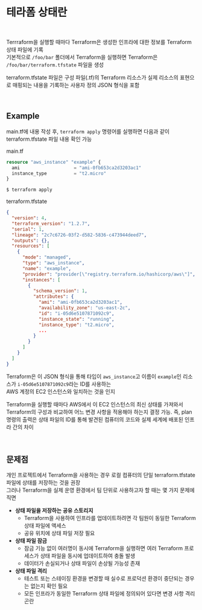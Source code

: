 # 테라폼 상태란

<br>

Terrraform을 실행할 때마다 Terraform은 생성한 인프라에 대한 정보를 Terraform 상태 파일에 기록  
기본적으로 `/foo/bar` 폴더에서 Terraform을 실행하면 Terraform은 `/foo/bar/terraform.tfstate` 파일을 생성

terraform.tfstate 파일은 구성 파일(.tf)의 Terraform 리소스가 실제 리소스의 표현으로 매핑되는 내용을 기록하는 사용자 정의 JSON 형식을 포함

<br>

## Example
main.tf에 내용 작성 후, `terraform apply` 명령어를 실행하면 다음과 같이 terraform.tfstate 파일 내용 확인 가능

main.tf  
```terraform
resource "aws_instance" "example" {
  ami                    = "ami-0fb653ca2d3203ac1"
  instance_type          = "t2.micro"
}
```

```bash
$ terraform apply
```

terraform.tfstate  
```json
{
  "version": 4,
  "terraform_version": "1.2.7",
  "serial": 1,
  "lineage": "2c7c6726-03f2-d582-5836-c473944deed7",
  "outputs": {},
  "resources": [
    {
      "mode": "managed",
      "type": "aws_instance",
      "name": "example",
      "provider": "provider[\"registry.terraform.io/hashicorp/aws\"]",
      "instances": [
        {
          "schema_version": 1,
          "attributes": {
            "ami": "ami-0fb653ca2d3203ac1",
            "availability_zone": "us-east-2c",
            "id": "i-05d6e5107871092c9",
            "instance_state": "running",
            "instance_type": "t2.micro",
            ...
          }
        }
      ]
    }
  ]
}
```

Terraform은 이 JSON 형식을 통해 타입이 `aws_instance`고 이름이 `example`인 리소스가 `i-05d6e5107871092c9`라는 ID를 사용하는  
AWS 계정의 EC2 인스턴스와 일치하는 것을 인지

Terraform을 실행할 때마다 AWS에서 이 EC2 인스턴스의 최신 상태를 가져와서 Terraform의 구성과 비교하여 어느 변경 사항을 적용해야 하는지 결정 가능. 
즉, plan 명령의 출력은 상태 파일의 ID를 통해 발견된 컴퓨터의 코드와 실제 세계에 배포된 인프라 간의 차이

<br>

## 문제점
개인 프로젝트에서 Terraform을 사용하는 경우 로컬 컴퓨터의 단일 terraform.tfstate 파일에 상태를 저장하는 것을 권장  
그러나 Terraform을 실제 운영 환경에서 팀 단위로 사용하고자 할 때는 몇 가지 문제에 직면

- **상태 파일을 저장하는 공유 스토리지**
  - Terraform을 사용하여 인프라를 업데이트하려면 각 팀원이 동일한 Terraform 상태 파일에 액세스
  - 공유 위치에 상태 파일 저장 필요
- **상태 파일 잠금**
  - 잠금 기능 없이 여러명이 동시에 Terraform을 실행하면 여러 Terraform 프로세스가 상태 파일을 동시에 업데이트하여 충돌 발생
  - 데이터가 손실되거나 상태 파일이 손상될 가능성 존재
- **상태 파일 격리**
  - 테스트 또는 스테이징 환경을 변경할 때 실수로 프로덕션 환경이 중단되는 경우는 없는지 확인 필요
  - 모든 인프라가 동일한 Terraform 상태 파일에 정의되어 있다면 변경 사항 격리 곤란
